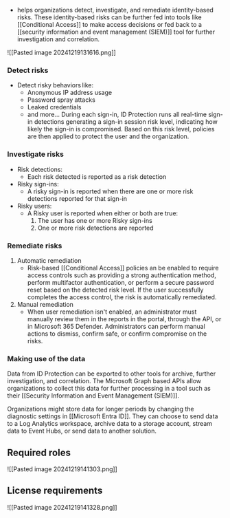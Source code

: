 - helps organizations detect, investigate, and remediate identity-based risks. These identity-based risks can be further fed into tools like [[Conditional Access]] to make access decisions or fed back to a [[security information and event management (SIEM)]] tool for further investigation and correlation.

![[Pasted image 20241219131616.png]]
### Detect risks
- Detect risky behaviors like:
	- Anonymous IP address usage
	- Password spray attacks
	- Leaked credentials
	- and more...
	During each sign-in, ID Protection runs all real-time sign-in detections generating a sign-in session risk level, indicating how likely the sign-in is compromised. Based on this risk level, policies are then applied to protect the user and the organization.
### Investigate risks
- Risk detections:
	- Each risk detected is reported as a risk detection
- Risky sign-ins:
	- A risky sign-in is reported when there are one or more risk detections reported for that sign-in
- Risky users:
	- A Risky user is reported when either or both are true:
		1. The user has one or more Risky sign-ins
		2. One or more risk detections are reported
### Remediate risks
1. Automatic remediation
	- Risk-based [[Conditional Access]] policies an be enabled to require access controls such as providing a strong authentication method, perform multifactor authentication, or perform a secure password reset based on the detected risk level. If the user successfully completes the access control, the risk is automatically remediated.
2. Manual remediation
	- When user remediation isn't enabled, an administrator must manually review them in the reports in the portal, through the API, or in Microsoft 365 Defender. Administrators can perform manual actions to dismiss, confirm safe, or confirm compromise on the risks.
### Making use of the data
Data from ID Protection can be exported to other tools for archive, further investigation, and correlation. The Microsoft Graph based APIs allow organizations to collect this data for further processing in a tool such as their [[Security Information and Event Management (SIEM)]].

Organizations might store data for longer periods by changing the diagnostic settings in [[Microsoft Entra ID]]. They can choose to send data to a Log Analytics workspace, archive data to a storage account, stream data to Event Hubs, or send data to another solution.
## Required roles
![[Pasted image 20241219141303.png]]
## License requirements
![[Pasted image 20241219141328.png]]